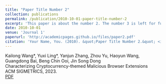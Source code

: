 ```yaml
---
title: "Paper Title Number 2"
collection: publications
permalink: /publication/2010-10-01-paper-title-number-2
excerpt: 'This paper is about the number 2. The number 3 is left for future work.'
date: 2010-10-01
venue: 'Journal 1'
paperurl: 'http://academicpages.github.io/files/paper2.pdf'
citation: 'Your Name, You. (2010). &quot;Paper Title Number 2.&quot; <i>Journal 1</i>. 1(2).'
---
```

Kailong Wang*, Yuxi Ling*, Yanjun Zhang, Zhou Yu, Haoyun Wang, Guangdong Bai, Beng Chin Ooi, Jin Song Dong<br>
Characterizing Cryptocurrency-themed Malicious Browser Extensions<br>
ACM SIGMETRICS, 2023.<br>
[PDF](http://academicpages.github.io/files/sigmetrics23.pdf)
